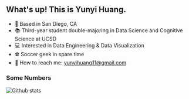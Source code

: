 ## What's up! This is Yunyi Huang.

- 🌴 Based in San Diego, CA
- 📚 Third-year student double-majoring in Data Science and Cognitive Science at UCSD
- 💻 Interested in Data Engineering & Data Visualization
- ⚽ Soccer geek in spare time
- 📧 How to reach me: yunyihuang11@gmail.com

### Some Numbers

![Github stats](https://github-readme-stats.vercel.app/api?username=yunyihuang)
